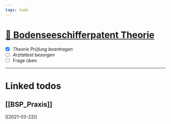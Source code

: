 ```yaml
---
tags: task
---
```

# [:ship: Bodenseeschifferpatent Theorie](#DOING:5)
- [x] *Theorie Prüfung beantragen*
- [ ] *Arztattest besorgen*
- [ ] Frage üben
---
# Linked todos
[[BSP_Praxis]]
---
[[2021-03-22]]
<!-- +segeln --> 
<!-- created:2021-03-22 -->